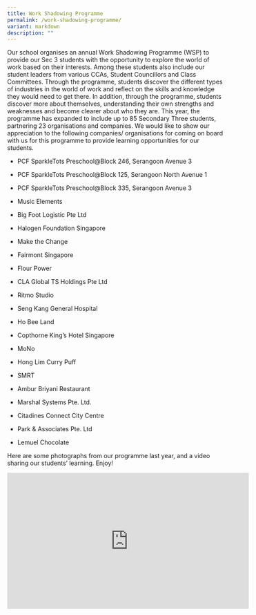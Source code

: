 ```yaml
---
title: Work Shadowing Programme
permalink: /work-shadowing-programme/
variant: markdown
description: ""
---
```

<p>Our school organises an annual Work Shadowing Programme (WSP) to provide
our Sec 3 students with the opportunity to explore the world of work based
on their interests. Among these students also include our student leaders
from various CCAs, Student Councillors and Class Committees. Through the
programme, students discover the different types of industries in the world
of work and reflect on the skills and knowledge they would need to get
there. In addition, through the programme, students discover more about
themselves, understanding their own strengths and weaknesses and become
clearer about who they are. This year, the programme has expanded to include
up to 85 Secondary Three students, partnering 23 organisations and companies.
We would like to show our appreciation to the following companies/ organisations
for coming on board with us for this programme to provide learning opportunities
for our students.</p>
<ul data-tight="true" class="tight">
<li>
<p>PCF SparkleTots Preschool@Block 246, Serangoon Avenue 3</p>
</li>
<li>
<p>PCF SparkleTots Preschool@Block 125, Serangoon North Avenue 1</p>
</li>
<li>
<p>PCF SparkleTots Preschool@Block 335, Serangoon Avenue 3</p>
</li>
<li>
<p>Music Elements</p>
</li>
<li>
<p>Big Foot Logistic Pte Ltd</p>
</li>
<li>
<p>Halogen Foundation Singapore</p>
</li>
<li>
<p>Make the Change</p>
</li>
<li>
<p>Fairmont Singapore</p>
</li>
<li>
<p>Flour Power</p>
</li>
<li>
<p>CLA Global TS Holdings Pte Ltd</p>
</li>
<li>
<p>Ritmo Studio</p>
</li>
<li>
<p>Seng Kang General Hospital</p>
</li>
<li>
<p>Ho Bee Land</p>
</li>
<li>
<p>Copthorne King’s Hotel Singapore</p>
</li>
<li>
<p>MoNo</p>
</li>
<li>
<p>Hong Lim Curry Puff</p>
</li>
<li>
<p>SMRT</p>
</li>
<li>
<p>Ambur Briyani Restaurant</p>
</li>
<li>
<p>Marshal Systems Pte. Ltd.</p>
</li>
<li>
<p>Citadines Connect City Centre</p>
</li>
<li>
<p>Park &amp; Associates Pte. Ltd</p>
</li>
<li>
<p>Lemuel Chocolate</p>
</li>
</ul>
<p>Here are some photographs from our programme last year, and a video sharing
our students’ learning. Enjoy!</p>
<p></p>

<iframe allowfullscreen="" allow="accelerometer; autoplay; clipboard-write; encrypted-media; gyroscope; picture-in-picture; web-share" frameborder="0" title="YouTube video player" src="https://www.youtube.com/embed/gcPH5y5IXpA?si=VMrMBQXJbEPnJYyK&amp;controls=0" height="315" width="560"></iframe>